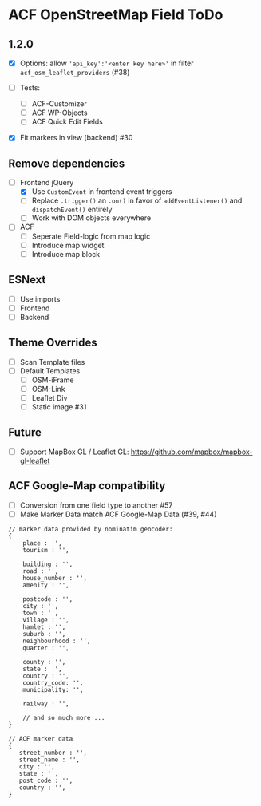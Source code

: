 ACF OpenStreetMap Field ToDo
============================

1.2.0
-----
 - [x] Options: allow `'api_key':'<enter key here>'` in filter `acf_osm_leaflet_providers` (#38)
 - [ ] Tests:
     - [ ] ACF-Customizer
     - [ ] ACF WP-Objects
     - [ ] ACF Quick Edit Fields
 - [x] Fit markers in view (backend) #30


Remove dependencies
-------------------
 - [ ] Frontend jQuery
   - [x] Use `CustomEvent` in frontend event triggers
   - [ ] Replace `.trigger()` an `.on()` in favor of `addEventListener()` and `dispatchEvent()` entirely
   - [ ] Work with DOM objects everywhere
 - [ ] ACF
   - [ ] Seperate Field-logic from map logic
   - [ ] Introduce map widget
   - [ ] Introduce map block

ESNext
------
 - [ ] Use imports
 - [ ] Frontend
 - [ ] Backend

Theme Overrides
---------------
 - [ ] Scan Template files
 - [ ] Default Templates
   - [ ] OSM-iFrame
   - [ ] OSM-Link
   - [ ] Leaflet Div
   - [ ] Static image #31

Future
------
 - [ ] Support MapBox GL / Leaflet GL: https://github.com/mapbox/mapbox-gl-leaflet

ACF Google-Map compatibility
----------------------------
 - [ ] Conversion from one field type to another #57
 - [ ] Make Marker Data match ACF Google-Map Data (#39, #44)
```
// marker data provided by nominatim geocoder:
{
    place : '',
    tourism : '',
    
    building : '',
    road : '',
    house_number : '',
    amenity : '',

    postcode : '',
    city : '',
    town : '',
    village : '',
    hamlet : '',
    suburb : '',
    neighbourhood : '',
    quarter : '',

    county : '',
    state : '',
    country : '',
    country_code: '',
    municipality: '',
    
    railway : '',
    
    // and so much more ...
}

// ACF marker data
{
   street_number : '',
   street_name : '',
   city : '',
   state : '',
   post_code : '',
   country : '',
}
```
